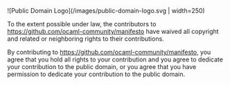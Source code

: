 ![Public Domain Logo](/images/public-domain-logo.svg | width=250)

To the extent possible under law, the contributors to
<https://github.com/ocaml-community/manifesto> have waived all
copyright and related or neighboring rights to their contributions.

By contributing to <https://github.com/ocaml-community/manifesto>, you
agree that you hold all rights to your contribution and you agree to
dedicate your contribution to the public domain, or you agree that you
have permission to dedicate your contribution to the public domain.
